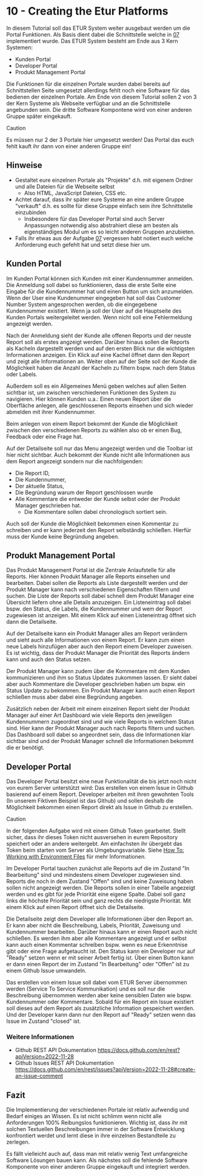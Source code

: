 # 10 - Creating the Etur Platforms

In diesem Tutorial soll das ETUR System weiter ausgebaut werden um die Portal Funktionen. Als Basis dient dabei die Schnittstelle welche in [07](./07-Creating-An-API.md) implementiert wurde. Das ETUR System besteht am Ende aus 3 Kern Systemen:

- Kunden Portal
- Developer Portal
- Produkt Management Portal

Die Funktionen für die einzelnen Portale wurden dabei bereits auf Schnittstellen Seite umgesetzt allerdings fehlt noch eine Software für das bedienen der einzelnen Portale. Am Ende von diesem Tutorial sollen 2 von 3 der Kern Systeme als Webseite verfügbar und an die Schnittstelle angebunden sein. Die dritte Software Kompontene wird von einer anderen Gruppe später eingekauft.

> [!CAUTION]
> Es müssen nur 2 der 3 Portale hier umgesetzt werden! Das Portal das euch fehlt kauft ihr dann von einer anderen Gruppe ein!

## Hinweise

- Gestaltet eure einzelnen Portale als "Projekte" d.h. mit eigenem Ordner und alle Dateien für die Webseite selbst
  - Also HTML, JavaScript Dateien, CSS etc.
- Achtet darauf, dass ihr später eure Systeme an eine andere Gruppe "verkauft" d.h. es sollte für diese Gruppe einfach sein ihre Schnittstelle einzubinden
  - Insbesondere für das Developer Portal sind auch Server Anpassungen notwendig also abstrahiert diese am besten als eigenständiges Modul um es so leicht anderen Gruppen anzubieten.
- Falls ihr etwas aus der Aufgabe [07](./07-Creating-An-API.md) vergessen habt notiert euch welche Anforderung euch gefehlt hat und setzt diese hier um.

## Kunden Portal

Im Kunden Portal können sich Kunden mit einer Kundennummer anmelden. Die Anmeldung soll dabei so funktionieren, dass die erste Seite eine Eingabe für die Kundennummer hat und einen Button um sich anzumelden. Wenn der User eine Kundenummer eingegeben hat soll das Customer Number System angesprochen werden, ob die eingegebene Kundennummer existiert. Wenn ja soll der User auf die Hauptseite des Kunden Portals weitergeleitet werden. Wenn nicht soll eine Fehlermeldung angezeigt werden.

Nach der Anmeldung sieht der Kunde alle offenen Reports und der neuste Report soll als erstes angzeigt werden. Darüber hinaus sollen die Reports als Kacheln dargestellt werden und auf den ersten Blick nur die wichtigsten Informationen anzeigen. Ein Klick auf eine Kachel öffnet dann den Report und zeigt alle Informationen an. Weiter oben auf der Seite soll der Kunde die Möglichkeit haben die Anzahl der Kacheln zu filtern bspw. nach dem Status oder Labels.

Außerdem soll es ein Allgemeines Menü geben welches auf allen Seiten sichtbar ist, um zwischen verschiedenen Funktionen des System zu navigieren. Hier können Kunden u.a.: Einen neuen Report über die Oberfläche anlegen, alle geschlossenen Reports einsehen und sich wieder abmelden mit ihrer Kundennummer.

Beim anlegen von einem Report bekommt der Kunde die Möglichkeit zwischen den verschiedenen Reports zu wählen also ob er einen Bug, Feedback oder eine Frage hat.

Auf der Detailseite soll nur das Menu angezeigt werden und die Toolbar ist hier nicht sichtbar. Auch bekommt der Kunde nicht alle Informationen aus dem Report angezeigt sondern nur die nachfolgenden:

- Die Report ID,
- Die Kundennummer,
- Der aktuelle Status,
- Die Begründung warum der Report geschlossen wurde
- Alle Kommentare die entweder der Kunde selbst oder der Produkt Manager geschrieben hat.
  - Die Kommentare sollen dabei chronologisch sortiert sein.

Auch soll der Kunde die Möglichkeit bekommen einen Kommentar zu schreiben und er kann jederzeit den Report selbständig schließen. Hierfür muss der Kunde keine Begründung angeben.

## Produkt Management Portal

Das Produkt Management Portal ist die Zentrale Anlaufstelle für alle Reports. Hier können Produkt Manager alle Reports einsehen und bearbeiten. Dabei sollen die Reports als Liste dargestellt werden und der Produkt Manager kann nach verschiedenen Eigenschaften filtern und suchen. Die Liste der Reports soll dabei schnell dem Produkt Manager eine Übersicht liefern ohne alle Details anzuzeigen. Ein Listeneintrag soll dabei bspw. den Status, die Labels, die Kundennummer und wem der Report zugewiesen ist anzeigen. Mit einem Klick auf einen Listeneintrag öffnet sich dann die Detailseite.

Auf der Detailseite kann ein Produkt Manager alles am Report verändern und sieht auch alle Informationen von einem Report. Er kann zum einen neue Labels hinzufügen aber auch den Report einem Developer zuweisen. Es ist wichtig, dass der Produkt Manager die Priorität des Reports ändern kann und auch den Status setzen.

Der Produkt Manager kann zudem über die Kommentare mit dem Kunden kommunizieren und ihm so Status Updates zukommen lassen. Er sieht dabei aber auch Kommentare die Developer geschrieben haben um bspw. ein Status Update zu bekommen. Ein Produkt Manager kann auch einen Report schließen muss aber dabei eine Begründung angeben.

Zusätzlich neben der Arbeit mit einem einzelnen Report sieht der Produkt Manager auf einer Art Dashboard wie viele Reports den jeweiligen Kundennummern zugeordnet sind und wie viele Reports in welchem Status sind. Hier kann der Produkt Manager auch nach Reports filtern und suchen. Das Dashboard soll dabei so angeordnet sein, dass die Informationen klar sichtbar sind und der Produkt Manager schnell die Informationen bekommt die er benötigt.

## Developer Portal

Das Developer Portal besitzt eine neue Funktionalität die bis jetzt noch nicht von eurem Server unterstützt wird: Das erstellen von einem Issue in Github basierend auf einem Report. Developer arbeiten mit ihren gewohnten Tools (In unserem Fiktiven Beispiel ist das Github) und sollen deshalb die Möglichkeit bekommen einen Report direkt als Issue in Github zu erstellen.

> [!CAUTION]
> In der folgenden Aufgabe wird mit einem Github Token gearbeitet. Stellt sicher, dass ihr dieses Token nicht ausversehen in eurem Repository speichert oder an andere weitergebt. Am einfachsten ihr übergebt das Token beim starten vom Server als Umgebungsvariable. Siehe [How To: Working with Environment Files](../../how-to-guides/nodejs/working-with-env-files.md) für mehr Informationen.

Im Developer Portal tauchen zunächst alle Reports auf die im Zustand "In Bearbeitung" sind und mindestens einem Developer zugewiesen sind. Reports die noch in dem Zustand "Offen" sind und keine Zuweisung haben sollen nicht angezeigt werden. Die Reports sollen in einer Tabelle angezeigt werden und es gibt für jede Priorität eine eigene Spalte. Dabei soll ganz links die höchste Priorität sein und ganz rechts die niedrigste Priorität. Mit einem Klick auf einen Report öffnet sich die Detailseite.

Die Detailseite zeigt dem Developer alle Informationen über den Report an. Er kann aber nicht die Beschreibung, Labels, Priorität, Zuweisung und Kundennummer bearbeiten. Darüber hinaus kann er einen Report auch nicht schließen. Es werden ihm aber alle Kommentare angezeigt und er selbst kann auch einen Kommentar schreiben bspw. wenn es neue Erkenntnise gibt oder eine Frage aufgetaucht ist. Den Status kann ein Developer nur auf "Ready" setzen wenn er mit seiner Arbeit fertig ist. Über einen Button kann er dann einen Report der im Zustand "In Bearbeitung" oder "Offen" ist zu einem Github Issue umwandeln.

Das erstellen von einem Issue soll dabei vom ETUR Server übernommen werden (Service To Service Kommunikation) und es soll nur die Beschreibung übernommen werden aber keine sensiblen Daten wie bspw. Kundennummer oder Kommentare. Sobald für ein Report ein Issue existiert soll dieses auf dem Report als zusätzliche Information gespeichert werden. Und der Developer kann dann nur den Report auf "Ready" setzen wenn das Issue im Zustand "closed" ist.

### Weitere Informationen

- Github REST API Dokumentation https://docs.github.com/en/rest?apiVersion=2022-11-28
- Github Issues REST API Dokumentation https://docs.github.com/en/rest/issues?apiVersion=2022-11-28#create-an-issue-comment

## Fazit

Die Implementierung der verschiedenen Portale ist relativ aufwendig und Bedarf einiges an Wissen. Es ist nicht schlimm wenn nicht alle Anforderungen 100% Reibungslos funktionieren. Wichtig ist, dass ihr mit solchen Textuellen Beschreibungen immer in der Software Entwicklung konfrontiert werdet und lernt diese in ihre einzelnen Bestandteile zu zerlegen.

Es fällt vielleicht auch auf, dass man mit relativ wenig Text umfangreiche Software Lösungen bauen kann. Als nächstes soll die fehlende Software Komponente von einer anderen Gruppe eingekauft und integriert werden.